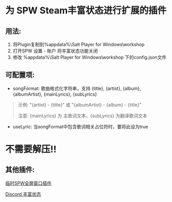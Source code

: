 # 为 SPW Steam丰富状态进行扩展的插件
## 用法:
1. 将Plugin复制到%appdata%\Salt Player for Windows\workshop
2. 打开SPW 设置 - 账户 将丰富状态功能关闭
3. 修改 %appdata%\Salt Player for Windows\workshop 下的config.json文件

## 可配置项:
- songFormat: 歌曲格式化字符串，支持 {title}, {artist}, {album}, {albumArtist}, {mainLyrics}, {subLyrics}
> 示例: "{artist} - {title}" 或 "{albumArtist} - {album} - {title}"
> 
> 注意: {mainLyrics} 为 主歌词文本，{subLyrics} 为翻译歌词文本
- useLyric: 当songFormat中包含歌词相关占位符时，要将此设为true

# **不需要解压!!**

## 其他插件:
[临时SPW全屏窗口插件](https://github.com/GaodaGG/SaltFullPlugin)

[Discord 丰富状态](https://github.com/GaodaGG/SaltDiscordPlugin)
